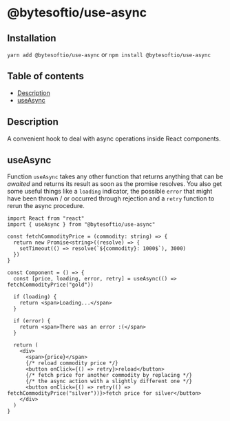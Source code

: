 # @bytesoftio/use-async

## Installation

`yarn add @bytesoftio/use-async` or `npm install @bytesoftio/use-async`

## Table of contents

<!-- START doctoc generated TOC please keep comment here to allow auto update -->
<!-- DON'T EDIT THIS SECTION, INSTEAD RE-RUN doctoc TO UPDATE -->


- [Description](#description)
- [useAsync](#useasync)

<!-- END doctoc generated TOC please keep comment here to allow auto update -->

## Description

A convenient hook to deal with async operations inside React components.

## useAsync

Function `useAsync` takes any other function that returns anything that can be *awaited* and returns its result as soon as the promise resolves. You also get some useful things like a `loading` indicator, the possible `error` that might have been thrown / or occurred through rejection and a `retry` function to rerun the async procedure.

```tsx
import React from "react"
import { useAsync } from "@bytesoftio/use-async"

const fetchCommodityPrice = (commodity: string) => {
  return new Promise<string>((resolve) => {
    setTimeout(() => resolve(`${commodity}: 1000$`), 3000)
  })
}

const Component = () => {
  const [price, loading, error, retry] = useAsync(() => fetchCommodityPrice("gold"))

  if (loading) {
    return <span>Loading...</span>
  }

  if (error) {
    return <span>There was an error :(</span>
  }

  return (
    <div>
      <span>{price}</span>
      {/* reload commodity price */}
      <button onClick={() => retry}>reload</button>
      {/* fetch price for another commodity by replacing */}
      {/* the async action with a slightly different one */}
      <button onClick={() => retry(() => fetchCommodityPrice("silver"))}>fetch price for silver</button>
    </div>
  )
}
```